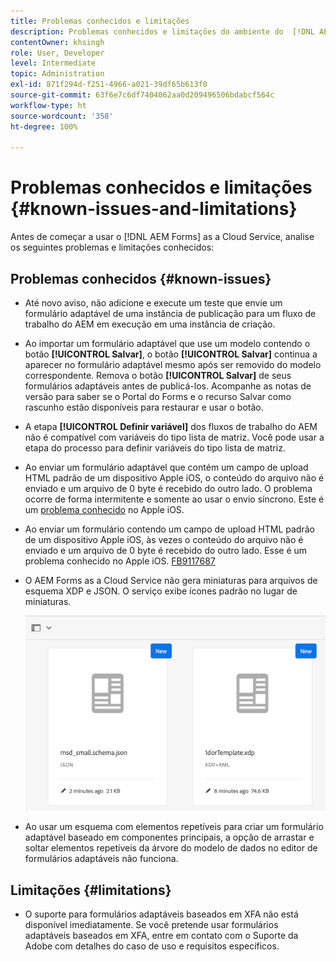 ```yaml
---
title: Problemas conhecidos e limitações
description: Problemas conhecidos e limitações do ambiente do  [!DNL AEM Forms]  as a Cloud Service
contentOwner: khsingh
role: User, Developer
level: Intermediate
topic: Administration
exl-id: 871f294d-f251-4966-a021-39df65b613f0
source-git-commit: 63f6e7c6df7404062aa0d209496506bdabcf564c
workflow-type: ht
source-wordcount: '358'
ht-degree: 100%

---
```


# Problemas conhecidos e limitações {#known-issues-and-limitations}

Antes de começar a usar o [!DNL AEM Forms] as a Cloud Service, analise os seguintes problemas e limitações conhecidos:

## Problemas conhecidos {#known-issues}

* Até novo aviso, não adicione e execute um teste que envie um formulário adaptável de uma instância de publicação para um fluxo de trabalho do AEM em execução em uma instância de criação.

* Ao importar um formulário adaptável que use um modelo contendo o botão **[!UICONTROL Salvar]**, o botão **[!UICONTROL Salvar]** continua a aparecer no formulário adaptável mesmo após ser removido do modelo correspondente. Remova o botão **[!UICONTROL Salvar]** de seus formulários adaptáveis antes de publicá-los. Acompanhe as notas de versão para saber se o Portal do Forms e o recurso Salvar como rascunho estão disponíveis para restaurar e usar o botão.

* A etapa **[!UICONTROL Definir variável]** dos fluxos de trabalho do AEM não é compatível com variáveis do tipo lista de matriz. Você pode usar a etapa do processo para definir variáveis do tipo lista de matriz.

* Ao enviar um formulário adaptável que contém um campo de upload HTML padrão de um dispositivo Apple iOS, o conteúdo do arquivo não é enviado e um arquivo de 0 byte é recebido do outro lado. O problema ocorre de forma intermitente e somente ao usar o envio síncrono. Este é um [problema conhecido](https://feedbackassistant.apple.com/feedback/9117687) no Apple iOS.

* Ao enviar um formulário contendo um campo de upload HTML padrão de um dispositivo Apple iOS, às vezes o conteúdo do arquivo não é enviado e um arquivo de 0 byte é recebido do outro lado. Esse é um problema conhecido no Apple iOS. [FB9117687](https://feedbackassistant.apple.com/feedback/9117687)

* O AEM Forms as a Cloud Service não gera miniaturas para arquivos de esquema XDP e JSON. O serviço exibe ícones padrão no lugar de miniaturas.

  ![Problema conhecido na miniatura do Forms](/help/forms/assets/forms-tumbnail-known-issue.png)

* Ao usar um esquema com elementos repetíveis para criar um formulário adaptável baseado em componentes principais, a opção de arrastar e soltar elementos repetíveis da árvore do modelo de dados no editor de formulários adaptáveis não funciona.

## Limitações {#limitations}

* O suporte para formulários adaptáveis baseados em XFA não está disponível imediatamente. Se você pretende usar formulários adaptáveis baseados em XFA, entre em contato com o Suporte da Adobe com detalhes do caso de uso e requisitos específicos.

